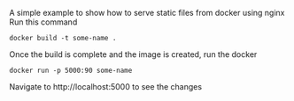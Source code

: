 A simple example to show how to serve static files from docker using nginx
Run this command
```
docker build -t some-name .
```

Once the build is complete and the image is created, run the docker 

```
docker run -p 5000:90 some-name
```

Navigate to http://localhost:5000 to see the changes